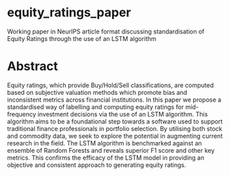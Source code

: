 # equity_ratings_paper
Working paper in NeurIPS article format discussing standardisation of Equity Ratings through the use of an LSTM algorithm


# Abstract
Equity ratings, which provide Buy/Hold/Sell classifications, are computed based on subjective valuation methods which promote bias and inconsistent metrics across financial institutions. In this paper we propose a standardised way of labelling and computing equity ratings for mid-frequency investment decisions via the use of an LSTM algorithm. This algorithm aims to be a foundational step towards a software used to support traditional finance professionals in portfolio selection. By utilising both stock and commodity data, we seek to explore the potential in augmenting current research in the field. The LSTM algorithm is benchmarked against an ensemble of Random Forests and reveals superior F1 score and other key metrics. This confirms the efficacy of the LSTM model in providing an objective and consistent approach to generating equity ratings.
